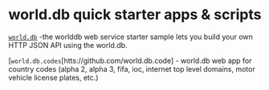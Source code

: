 
# world.db quick starter apps & scripts


[`world.db`](https://github.com/openmundi) -the worlddb web service starter sample lets you build your own HTTP JSON API using the world.db.

[`world.db.codes`[htts://github.com/world.db.code] - world.db web app for country codes (alpha 2, alpha 3, fifa, ioc, internet top level domains, motor vehicle license plates, etc.)


